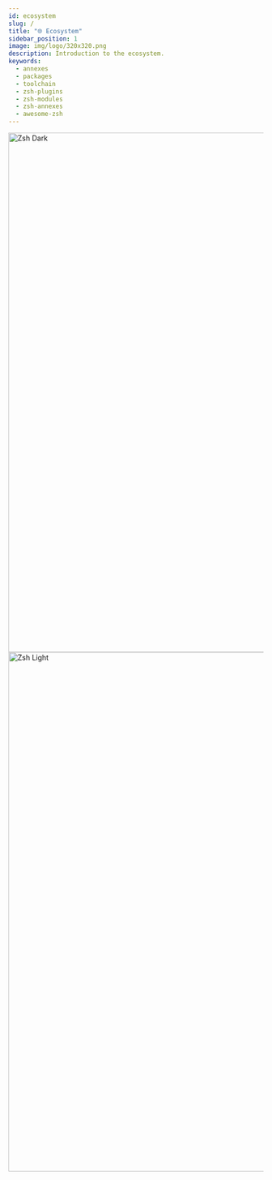 ```yaml
---
id: ecosystem
slug: /
title: "🌐 Ecosystem"
sidebar_position: 1
image: img/logo/320x320.png
description: Introduction to the ecosystem.
keywords:
  - annexes
  - packages
  - toolchain
  - zsh-plugins
  - zsh-modules
  - zsh-annexes
  - awesome-zsh
---
```


<!-- @format -->

<div className="RightView">
  <img height="1024" width="768" src="/img/zsh/zsh1.png#gh-dark-mode-only" alt="Zsh Dark" />
  <img height="1024" width="768" src="/img/zsh/zsh2.png#gh-light-mode-only" alt="Zsh Light" />
</div>
